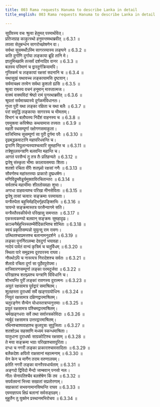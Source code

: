 ```yaml
---
title: 003 Rama requests Hanuma to describe Lanka in detail
title_english: 003 Rama requests Hanuma to describe Lanka in detail

---
```

<div class="audioEmbed"  caption="श्रीराम-हरिसीताराममूर्ति-घनपाठिभ्यां वचनम्" src="https://archive.org/download/Ramayana-recitation-Sriram-harisItArAmamUrti-Ghanapaati-v2/Kanda_6/Kanda_6_YK-003-Rama_requests_Hanuma_to_describe_Lanka_in_detail.mp3"></div>

सुग्रीवस्य वचः श्रुत्वा हेतुमत् परमार्थवित्।  
प्रतिजग्राह काकुत्स्थो हनुमन्तमथाब्रवीत् ॥ 6.3.1 ॥   
तपसा सेतुबन्धेन सागरोच्छोषणेन वा।  
सर्वथा सुसमर्थोऽस्मि सागरस्यास्य लङ्घने ॥ 6.3.2 ॥   
कति दुर्गाणि दुर्गाया लङ्काया ब्रूहि तानि मे।  
ज्ञातुमिच्छामि तत्सर्वं दर्शनादिव वानर ॥ 6.3.3 ॥   
बलस्य परिमाणं च द्वारदुर्गक्रियामपि।  
गुप्तिकर्म च लङ्कायां रक्षसां सदनानि च ॥ 6.3.4 ॥   
यथासुखं यथावच्च लङ्कायामसि दृष्टवान्।  
सर्वमाचक्ष्व तत्त्वेन सर्वथा कुशलो ह्यसि ॥ 6.3.5 ॥   
श्रुत्वा रामस्य वचनं हनूमान् मारुतात्मजः।  
वाक्यं वाक्यविदां श्रेष्ठो रामं पुनरथाब्रवीत् ॥ 6.3.6 ॥   
श्रूयतां सर्वमाख्यास्ये दुर्गकर्मविधानतः।  
गुप्ता पुरी यथा लङ्का रक्षिता च यथा बलैः ॥ 6.3.7 ॥   
परां समृद्धिं लङ्कायाः सागरस्य च भीमताम्।  
विभागं च बलौघस्य निर्देशं वाहनस्य च ॥ 6.3.8 ॥   
एवमुक्त्वा कपिश्रेष्ठः कथयामास तत्त्वतः ॥ 6.3.9 ॥   
महती रथसम्पूर्णा रक्षोगणसमाकुला।  
वाजिभिश्च सुसम्पूर्णा सा पुरी दुर्गमा परैः ॥ 6.3.10 ॥   
दृढबद्धकवाटानि महापरिधवन्ति च।  
द्वाराणि विपुलान्यस्याश्चत्वारि सुमहान्ति च ॥ 6.3.11 ॥   
तत्रेषूपलयन्त्राणि बलवन्ति महान्ति च।  
आगतं परसैन्यं तु तत्र तैः प्रतिहन्यते ॥ 6.3.12 ॥   
द्वारेषु संस्कृता भीमाः कालायसमयाः शिताः।  
शतशो रचिता वीरैः शतघ्न्यो रक्षसां गणैः ॥ 6.3.13 ॥   
सौवर्णश्च महांस्तस्याः प्राकारो दुष्प्रधर्षणः।  
मणिविद्रुमवैडूर्यमुक्ताविरचितान्तरः ॥ 6.3.14 ॥   
सर्वतश्च महाभीमाः शीततोयवहाः शुभाः।  
अगाधा ग्राहवत्यश्च परिखा मीनसेविताः ॥ 6.3.15 ॥   
द्वारेषु तासां चत्वारः सङ्क्रमाः परमायताः।  
यन्त्रैरुपेता बहुभिर्महद्भिर्गृहपङ्क्तिभिः ॥ 6.3.16 ॥   
त्रायन्ते सङ्क्रमास्तत्र परसैन्यागमे सति।  
यन्त्रैस्तैरवकीर्यन्ते परिखासु समन्ततः ॥ 6.3.17 ॥   
एकस्त्वकम्प्यो बलवान् सङ्क्रमः सुमहादृढः।  
काञ्चनैर्बहुभिस्स्तम्भैर्वेदिकाभिश्च शोभितः ॥ 6.3.18 ॥   
स्वयं प्रकृतिसम्पन्नो युयुत्सू राम रावणः।  
उत्थितश्चाप्रमत्तश्च बलानामनुदर्शने ॥ 6.3.19 ॥   
लङ्का पुनर्निरालम्बा देवदुर्गा भयावहा।  
नादेयं पार्वतं वान्यं कृत्रिमं च चतुर्विधम् ॥ 6.3.20 ॥   
स्थिता पारे समुद्रस्य दूरपारस्य राघव।  
नौपथोऽपि च नास्त्यत्र निरादेशश्च सर्वतः ॥ 6.3.21 ॥   
शैलाग्रे रचिता दुर्गा सा पूर्देवपुरोपमा।  
वाजिवारणसम्पूर्णा लङ्का परमदुर्जया ॥ 6.3.22 ॥   
परिखाश्च शतघ्न्यश्च यन्त्राणि विविधानि च।  
शोभयन्ति पुरीं लङ्कां रावणस्य दुरात्मनः ॥ 6.3.23 ॥   
अयुतं रक्षसामत्र पूर्वद्वारं समाश्रितम्।  
शूलहस्ता दुराधर्षा सर्वे खड्गाग्रयोधिनः ॥ 6.3.24 ॥   
नियुतं रक्षसामत्र दक्षिणद्वारमाश्रितम्।  
चतुरङ्गेण सैन्येन योधास्तत्राप्यनुत्तमाः ॥ 6.3.25 ॥   
प्रयुतं रक्षसामत्र पश्चिमद्वारमाश्रितम्।  
चर्मखड्गधराः सर्वे तथा सर्वास्त्रकोविदाः ॥ 6.3.26 ॥   
न्यर्बुदं रक्षसामत्र उत्तरद्वारमाश्रितम्।  
रथिनश्चाश्ववाहाश्च कुलपुत्राः सुपूजिताः ॥ 6.3.27 ॥   
शतशोऽथ सहस्राणि मध्यमं स्कन्धमाश्रिताः।  
यातुधाना दुराधर्षाः साग्रकोटिश्च रक्षसाम् ॥ 6.3.28 ॥   
ते मया सङ्क्रमा भग्राः परिखाश्चावपूरिताः।  
दग्धा च नगरी लङ्का प्राकाराश्चावसादिताः ॥ 6.3.29 ॥   
बलैकदेशः क्षपितो राक्षसानां महात्मनाम् ॥ 6.3.30 ॥   
येन केन च मार्गेण तराम वरुणालयम्।  
हतेति नगरी लङ्का वानरैरवधार्यताम् ॥ 6.3.31 ॥   
अङ्गदो द्विविदो मैन्दो जाम्बवान् पनसो नलः।  
नीलः सेनापतिश्चैव बलशेषेण किं तव ॥ 6.3.32 ॥   
सपर्वतवनां भित्त्वा सखातां सप्रतोरणाम्।  
सप्राकारां सभवनामानयिष्यन्ति राघव ॥ 6.3.33 ॥   
एवमाज्ञापय क्षिप्रं बलानां सर्वसङ्ग्रहम्।  
मुहूर्तेन तु युक्तेन प्रस्थानमभिरोचय ॥ 6.3.34 ॥   